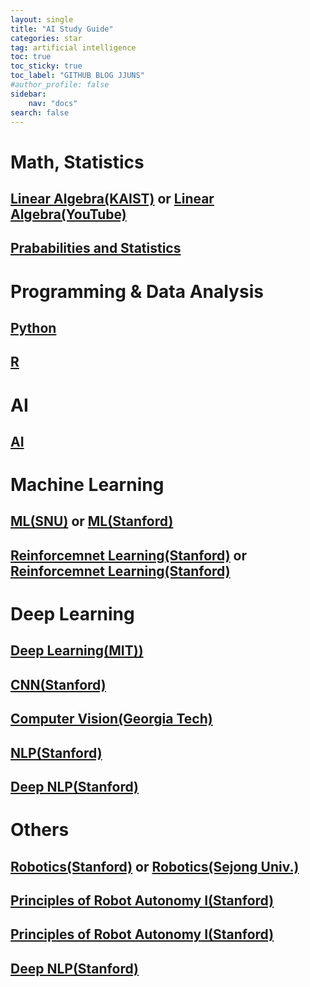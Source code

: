 ```yaml
---
layout: single
title: "AI Study Guide"
categories: star
tag: artificial intelligence
toc: true
toc_sticky: true
toc_label: "GITHUB BLOG JJUNS"
#author_profile: false
sidebar:
    nav: "docs"
search: false
---
```


# Math, Statistics
## [Linear Algebra(KAIST)](https://kooc.kaist.ac.kr/mathforai/joinLectures/74606) or [Linear Algebra(YouTube)](https://www.youtube.com/playlist?list=PLZHQObOWTQDPD3MizzM2xVFitgF8hE_ab)
## [Prababilities and Statistics](https://seeing-theory.brown.edu/index.html#firstPage)

# Programming & Data Analysis
## [Python](https://pll.harvard.edu/course/cs50s-introduction-artificial-intelligence-python?delta=0)
## [R](https://pll.harvard.edu/course/data-science-r-basics?delta=2)

# AI
## [AI](https://www.udacity.com/course/intro-to-artificial-intelligence--cs271)

# Machine Learning
## [ML(SNU)](http://www.kmooc.kr/courses/course-v1:SNUk+SNU050_011k+2020_T2/about) or [ML(Stanford)](https://www.coursera.org/learn/machine-learning)
## [Reinforcemnet Learning(Stanford)](https://www.youtube.com/watch?v=FgzM3zpZ55o&list=PLoROMvodv4rOSOPzutgyCTapiGlY2Nd8u) or [Reinforcemnet Learning(Stanford)](https://web.stanford.edu/class/cs234/)

# Deep Learning
## [Deep Learning(MIT))](http://introtodeeplearning.com/?fbclid=IwAR2lJl7dG7rODvm16HDeLGGMAqc68p0Z3uSBzNqvYM2GPvO8FinJ-mM9Cpk)
## [CNN(Stanford)](https://www.youtube.com/playlist?list=PLC1qU-LWwrF64f4QKQT-Vg5Wr4qEE1Zxk)
## [Computer Vision(Georgia Tech)](https://omscs.gatech.edu/cs-6476-computer-vision)
## [NLP(Stanford)](http://web.stanford.edu/class/cs224u/)
## [Deep NLP(Stanford)](http://web.stanford.edu/class/cs224n/index.html#schedule)

# Others
## [Robotics(Stanford)](https://see.stanford.edu/Course/CS223A) or [Robotics(Sejong Univ.)](http://www.kocw.net/home/search/kemView.do?kemId=1358399)
## [Principles of Robot Autonomy I(Stanford)](https://online.stanford.edu/courses/aa274a-principles-robot-autonomy-i)
## [Principles of Robot Autonomy I(Stanford)](https://online.stanford.edu/courses/cs237b-principles-robot-autonomy-ii)
## [Deep NLP(Stanford)](http://web.stanford.edu/class/cs224n/index.html#schedule)